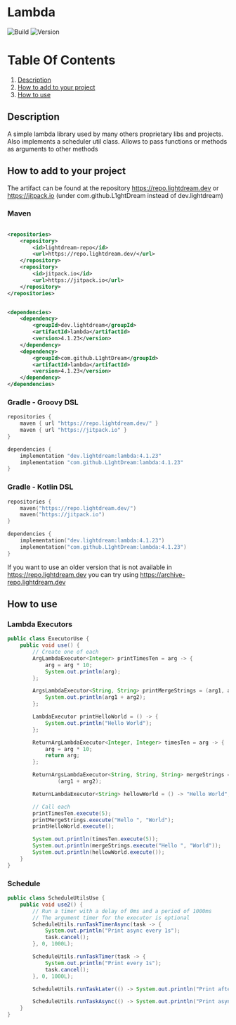# Lambda

![Build](../../actions/workflows/build.yml/badge.svg)
![Version](https://img.shields.io/badge/Version-4.1.23-red.svg)

# Table Of Contents

1. [Description](#description)
2. [How to add to your project](#how-to-add-to-your-project)
3. [How to use](#how-to-use)

## Description

A simple lambda library used by many others proprietary libs and projects. Also implements a scheduler util class.
Allows to pass functions or methods as arguments to other methods

## How to add to your project

The artifact can be found at the repository https://repo.lightdream.dev or https://jitpack.io (under
com.github.L1ghtDream instead of dev.lightdream)

### Maven

```xml

<repositories>
    <repository>
        <id>lightdream-repo</id>
        <url>https://repo.lightdream.dev/</url>
    </repository>
    <repository>
        <id>jitpack.io</id>
        <url>https://jitpack.io</url>
    </repository>
</repositories>
```

```xml

<dependencies>
    <dependency>
        <groupId>dev.lightdream</groupId>
        <artifactId>lambda</artifactId>
        <version>4.1.23</version>
    </dependency>
    <dependency>
        <groupId>com.github.L1ghtDream</groupId>
        <artifactId>lambda</artifactId>
        <version>4.1.23</version>
    </dependency>
</dependencies>
```

### Gradle - Groovy DSL

```groovy
repositories {
    maven { url "https://repo.lightdream.dev/" }
    maven { url "https://jitpack.io" }
}

dependencies {
    implementation "dev.lightdream:lambda:4.1.23"
    implementation "com.github.L1ghtDream:lambda:4.1.23"
}
```

### Gradle - Kotlin DSL

```kotlin
repositories {
    maven("https://repo.lightdream.dev/")
    maven("https://jitpack.io")
}

dependencies {
    implementation("dev.lightdream:lambda:4.1.23")
    implementation("com.github.L1ghtDream:lambda:4.1.23")
}
```

If you want to use an older version that is not available in https://repo.lightdream.dev you can try
using https://archive-repo.lightdream.dev

## How to use

### Lambda Executors

```java
public class ExecutorUse {
    public void use() {
        // Create one of each
        ArgLambdaExecutor<Integer> printTimesTen = arg -> {
            arg = arg * 10;
            System.out.println(arg);
        };

        ArgsLambdaExecutor<String, String> printMergeStrings = (arg1, arg2) -> {
            System.out.println(arg1 + arg2);
        };

        LambdaExecutor printHelloWorld = () -> {
            System.out.println("Hello World");
        };

        ReturnArgLambdaExecutor<Integer, Integer> timesTen = arg -> {
            arg = arg * 10;
            return arg;
        };

        ReturnArgsLambdaExecutor<String, String, String> mergeStrings = (arg1, arg2) ->
                (arg1 + arg2);

        ReturnLambdaExecutor<String> hellowWorld = () -> "Hello World";

        // Call each
        printTimesTen.execute(5);
        printMergeStrings.execute("Hello ", "World");
        printHelloWorld.execute();

        System.out.println(timesTen.execute(5));
        System.out.println(mergeStrings.execute("Hello ", "World"));
        System.out.println(hellowWorld.execute());
    }
}
```

### Schedule

```java
public class ScheduleUtilsUse {
    public void use2() {
        // Run a timer with a delay of 0ms and a period of 1000ms
        // The argument timer for the executor is optional
        ScheduleUtils.runTaskTimerAsync(task -> {
            System.out.println("Print async every 1s");
            task.cancel();
        }, 0, 1000L);

        ScheduleUtils.runTaskTimer(task -> {
            System.out.println("Print every 1s");
            task.cancel();
        }, 0, 1000L);

        ScheduleUtils.runTaskLater(() -> System.out.println("Print after 1s"), 1000L);

        ScheduleUtils.runTaskAsync(() -> System.out.println("Print async"));
    }
}
```
